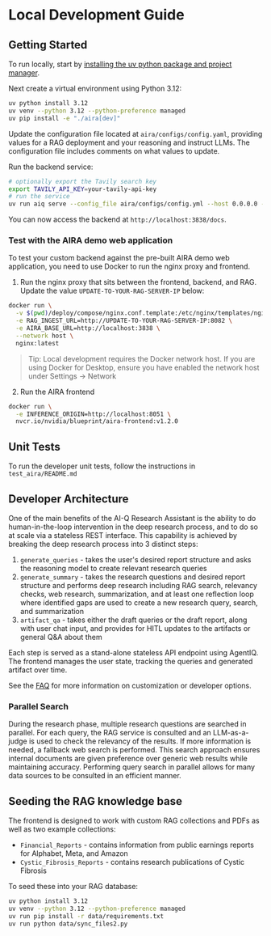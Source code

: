 # Local Development Guide

## Getting Started

To run locally, start by [installing the uv python package and project manager](https://docs.astral.sh/uv/getting-started/installation/). 

Next create a virtual environment using Python 3.12:

```bash
uv python install 3.12
uv venv --python 3.12 --python-preference managed
uv pip install -e "./aira[dev]"
```

Update the configuration file located at `aira/configs/config.yaml`, providing values for a RAG deployment and your reasoning and instruct LLMs. The configuration file includes comments on what values to update.

Run the backend service:

```bash
# optionally export the Tavily search key
export TAVILY_API_KEY=your-tavily-api-key
# run the service
uv run aiq serve --config_file aira/configs/config.yml --host 0.0.0.0 --port 3838
```

You can now access the backend at `http://localhost:3838/docs`. 

### Test with the AIRA demo web application

To test your custom backend against the pre-built AIRA demo web application, you need to use Docker to run the nginx proxy and frontend.

1. Run the nginx proxy that sits between the frontend, backend, and RAG. Update the value `UPDATE-TO-YOUR-RAG-SERVER-IP` below:

```bash
docker run \
  -v $(pwd)/deploy/compose/nginx.conf.template:/etc/nginx/templates/nginx.conf.template \
  -e RAG_INGEST_URL=http://UPDATE-TO-YOUR-RAG-SERVER-IP:8082 \
  -e AIRA_BASE_URL=http://localhost:3838 \
  --network host \
  nginx:latest
```

> Tip: Local development requires the Docker network host. If you are using Docker for Desktop, ensure you have enabled the network host under Settings -> Network

2. Run the AIRA frontend 

```bash
docker run \
  -e INFERENCE_ORIGIN=http://localhost:8051 \
  nvcr.io/nvidia/blueprint/aira-frontend:v1.2.0
```

## Unit Tests

To run the developer unit tests, follow the instructions in `test_aira/README.md`

## Developer Architecture

One of the main benefits of the AI-Q Research Assistant is the ability to do human-in-the-loop intervention in the deep research process, and to do so at scale via a stateless REST interface. This capability is achieved by breaking the deep research process into 3 distinct steps:

1. `generate_queries` - takes the user's desired report structure and asks the reasoning model to create relevant research queries 
2. `generate_summary` - takes the research questions and desired report structure and performs deep research including RAG search, relevancy checks, web research, summarization, and at least one reflection loop where identified gaps are used to create a new research query, search, and summarization
3. `artifact_qa` - takes either the draft queries or the draft report, along with user chat input, and provides for HITL updates to the artifacts or general Q&A about them 

Each step is served as a stand-alone stateless API endpoint using AgentIQ. The frontend manages the user state, tracking the queries and generated artifact over time. 

See the [FAQ](/docs/FAQ.md) for more information on customization or developer options.

### Parallel Search

During the research phase, multiple research questions are searched in parallel. For each query, the RAG service is consulted and an LLM-as-a-judge is used to check the relevancy of the results. If more information is needed, a fallback web search is performed. This search approach ensures internal documents are given preference over generic web results while maintaining accuracy. Performing query search in parallel allows for many data sources to be consulted in an efficient manner.


## Seeding the RAG knowledge base

The frontend is designed to work with custom RAG collections and PDFs as well as two example collections:

- `Financial_Reports` - contains information from public earnings reports for Alphabet, Meta, and Amazon
- `Cystic_Fibrosis_Reports` - contains research publications of Cystic Fibrosis 

To seed these into your RAG database: 

```bash
uv python install 3.12
uv venv --python 3.12 --python-preference managed
uv run pip install -r data/requirements.txt
uv run python data/sync_files2.py
```

